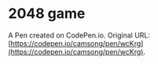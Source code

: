 # 2048 game

A Pen created on CodePen.io. Original URL: [https://codepen.io/camsong/pen/wcKrg](https://codepen.io/camsong/pen/wcKrg).


